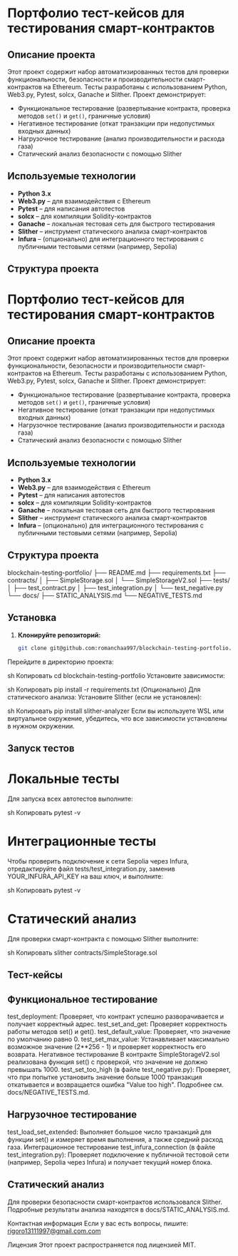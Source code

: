 # Портфолио тест-кейсов для тестирования смарт-контрактов

## Описание проекта

Этот проект содержит набор автоматизированных тестов для проверки функциональности, безопасности и производительности смарт-контрактов на Ethereum. Тесты разработаны с использованием Python, Web3.py, Pytest, solcx, Ganache и Slither. Проект демонстрирует:
- Функциональное тестирование (развертывание контракта, проверка методов `set()` и `get()`, граничные условия)
- Негативное тестирование (откат транзакции при недопустимых входных данных)
- Нагрузочное тестирование (анализ производительности и расхода газа)
- Статический анализ безопасности с помощью Slither

## Используемые технологии

- **Python 3.x**
- **Web3.py** – для взаимодействия с Ethereum
- **Pytest** – для написания автотестов
- **solcx** – для компиляции Solidity-контрактов
- **Ganache** – локальная тестовая сеть для быстрого тестирования
- **Slither** – инструмент статического анализа смарт-контрактов
- **Infura** – (опционально) для интеграционного тестирования с публичными тестовыми сетями (например, Sepolia)

## Структура проекта

# Портфолио тест-кейсов для тестирования смарт-контрактов

## Описание проекта

Этот проект содержит набор автоматизированных тестов для проверки функциональности, безопасности и производительности смарт-контрактов на Ethereum. Тесты разработаны с использованием Python, Web3.py, Pytest, solcx, Ganache и Slither. Проект демонстрирует:
- Функциональное тестирование (развертывание контракта, проверка методов `set()` и `get()`, граничные условия)
- Негативное тестирование (откат транзакции при недопустимых входных данных)
- Нагрузочное тестирование (анализ производительности и расхода газа)
- Статический анализ безопасности с помощью Slither

## Используемые технологии

- **Python 3.x**
- **Web3.py** – для взаимодействия с Ethereum
- **Pytest** – для написания автотестов
- **solcx** – для компиляции Solidity-контрактов
- **Ganache** – локальная тестовая сеть для быстрого тестирования
- **Slither** – инструмент статического анализа смарт-контрактов
- **Infura** – (опционально) для интеграционного тестирования с публичными тестовыми сетями (например, Sepolia)

## Структура проекта

blockchain-testing-portfolio/ ├── README.md ├── requirements.txt ├── contracts/ │ ├── SimpleStorage.sol │ └── SimpleStorageV2.sol ├── tests/ │ ├── test_contract.py │ ├── test_integration.py │ └── test_negative.py └── docs/ ├── STATIC_ANALYSIS.md └── NEGATIVE_TESTS.md

## Установка

1. **Клонируйте репозиторий:**

   ```sh
   git clone git@github.com:romanchaa997/blockchain-testing-portfolio.git
Перейдите в директорию проекта:

sh
Копировать
cd blockchain-testing-portfolio
Установите зависимости:

sh
Копировать
pip install -r requirements.txt
(Опционально) Для статического анализа:
Установите Slither (если не установлен):

sh
Копировать
pip install slither-analyzer
Если вы используете WSL или виртуальное окружение, убедитесь, что все зависимости установлены в нужном окружении.

## Запуск тестов
# Локальные тесты
Для запуска всех автотестов выполните:

sh
Копировать
pytest -v
# Интеграционные тесты
Чтобы проверить подключение к сети Sepolia через Infura, отредактируйте файл tests/test_integration.py, заменив YOUR_INFURA_API_KEY на ваш ключ, и выполните:

sh
Копировать
pytest -v
# Статический анализ
Для проверки смарт-контракта с помощью Slither выполните:

sh
Копировать
slither contracts/SimpleStorage.sol

## Тест-кейсы
## Функциональное тестирование
test_deployment: Проверяет, что контракт успешно разворачивается и получает корректный адрес.
test_set_and_get: Проверяет корректность работы методов set() и get().
test_default_value: Проверяет, что значение по умолчанию равно 0.
test_set_max_value: Устанавливает максимально возможное значение (2**256 - 1) и проверяет корректность его возврата.
Негативное тестирование
В контракте SimpleStorageV2.sol реализована функция set() с проверкой, что значение не должно превышать 1000.
test_set_too_high (в файле test_negative.py): Проверяет, что при попытке установить значение больше 1000 транзакция откатывается и возвращается ошибка "Value too high".
Подробнее см. docs/NEGATIVE_TESTS.md.

## Нагрузочное тестирование
test_load_set_extended: Выполняет большое число транзакций для функции set() и измеряет время выполнения, а также средний расход газа.
Интеграционное тестирование
test_infura_connection (в файле test_integration.py): Проверяет подключение к публичной тестовой сети (например, Sepolia через Infura) и получает текущий номер блока.
## Статический анализ
Для проверки безопасности смарт-контрактов использовался Slither.
Подробные результаты анализа находятся в docs/STATIC_ANALYSIS.md.

Контактная информация
Если у вас есть вопросы, пишите: rigoro13111997@gmail.com.com

Лицензия
Этот проект распространяется под лицензией MIT.
